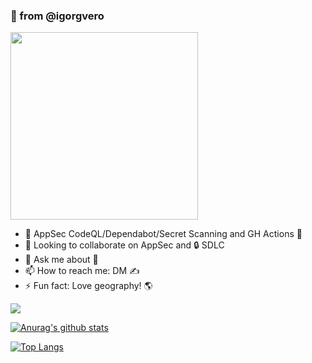 ### 👋 from @igorgvero

<img src="https://user-images.githubusercontent.com/46729371/185280172-af8c1610-0bfd-4220-8a3f-44a08842e4b7.png" width="300" />

- 🔭 AppSec CodeQL/Dependabot/Secret Scanning and GH Actions 💯
- 👯 Looking to collaborate on AppSec and 🔒 SDLC
- 💬 Ask me about 🎏
- 📫 How to reach me: DM ✍️
- ⚡ Fun fact: Love geography! 🌎


![](https://komarev.com/ghpvc/?username=igorgvero)

[![Anurag's github stats](https://github-readme-stats.vercel.app/api?username=igorgvero&count_private=true&show_icons=true&theme=graywhite)](https://github.com/anuraghazra/github-readme-stats)

[![Top Langs](https://github-readme-stats.vercel.app/api/top-langs/?username=igorgvero&layout=compact&theme=graywhite)](https://github.com/anuraghazra/github-readme-stats)

